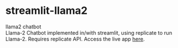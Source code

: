 # streamlit-llama2
llama2 chatbot\
Llama-2 Chatbot implemented in/with streamlit, using replicate to run Llama-2. Requires replicate API.
Access the live app [here](https://djordje34-llama2.streamlit.app/).
